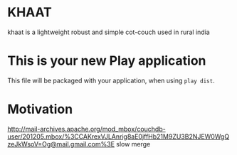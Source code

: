 # KHAAT

khaat is a lightweight robust and simple cot-couch used in rural india



# This is your new Play application

This file will be packaged with your application, when using `play dist`.


# Motivation 
http://mail-archives.apache.org/mod_mbox/couchdb-user/201205.mbox/%3CCAKrexVJLAnrig8aE0jffHb21M9ZU3B2NJEW0WgQzeJkWsoV=Og@mail.gmail.com%3E
slow merge 

